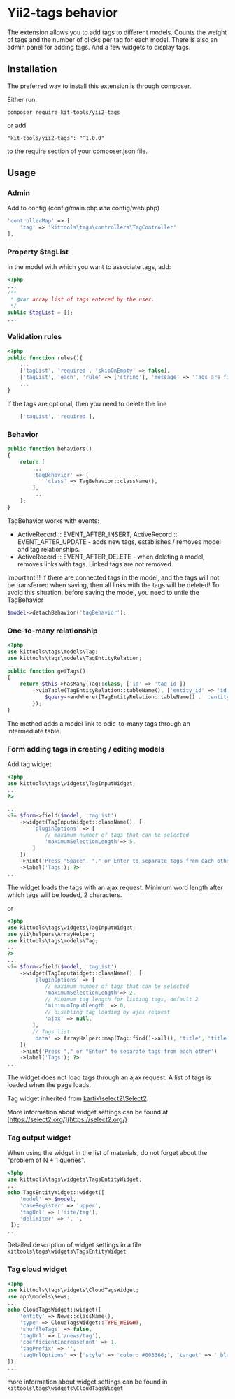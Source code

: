# Yii2-tags behavior

The extension allows you to add tags to different models. Counts the weight of tags and the number of clicks per tag 
for each model. There is also an admin panel for adding tags. And a few widgets to display tags.

## Installation

The preferred way to install this extension is through composer.

Either run:

```composer require kit-tools/yii2-tags```

or add

```"kit-tools/yii2-tags": "^1.0.0"```

to the require section of your composer.json file.

## Usage

### Admin

Add to config (config/main.php или config/web.php)

```php
'controllerMap' => [
    'tag' => 'kittools\tags\controllers\TagController'
],
```

### Property $tagList

In the model with which you want to associate tags, add:

```php
<?php
...
/**
 * @var array list of tags entered by the user.
 */
public $tagList = [];
...
```

### Validation rules
```php
<?php
public function rules(){
    ...
    ['tagList', 'required', 'skipOnEmpty' => false],
    ['tagList', 'each', 'rule' => ['string'], 'message' => 'Tags are filled incorrectly.'],
    ...
}
```

If the tags are optional, then you need to delete the line

```php
    ['tagList', 'required'],
```

### Behavior

```php
public function behaviors()
{
    return [
        ...
        'tagBehavior' => [
            'class' => TagBehavior::className(),
        ],
        ...
    ];
}
```

TagBehavior works with events:
- ActiveRecord :: EVENT_AFTER_INSERT, ActiveRecord :: EVENT_AFTER_UPDATE - adds new tags, establishes / removes model 
and tag relationships.
- ActiveRecord :: EVENT_AFTER_DELETE - when deleting a model, removes links with tags. Linked tags are not removed.

Important!!! If there are connected tags in the model, and the tags will not be transferred when saving, then all links 
with the tags will be deleted!
To avoid this situation, before saving the model, you need to untie the TagBehavior

```php
$model->detachBehavior('tagBehavior');
``` 
    

### One-to-many relationship

```php
<?php
use kittools\tags\models\Tag;
use kittools\tags\models\TagEntityRelation;
...
public function getTags()
{
    return $this->hasMany(Tag::class, ['id' => 'tag_id'])
        ->viaTable(TagEntityRelation::tableName(), ['entity_id' => 'id'], function($query){
            $query->andWhere([TagEntityRelation::tableName() . '.entity' => static::class]);
        });
}
```

The method adds a model link to odic-to-many tags through an intermediate table.


### Form adding tags in creating / editing models

Add tag widget

```php
<?php
use kittools\tags\widgets\TagInputWidget;
...
?>

...
<?= $form->field($model, 'tagList')
    ->widget(TagInputWidget::className(), [
        'pluginOptions' => [
            // maximum number of tags that can be selected
            'maximumSelectionLength'=> 5,
        ]
    ])
    ->hint('Press "Space", "," or Enter to separate tags from each other.')
    ->label('Tags'); ?>
...

```

The widget loads the tags with an ajax request. Minimum word length after which tags will be loaded, 2 characters.

or

```php
<?php
use kittools\tags\widgets\TagInputWidget;
use yii\helpers\ArrayHelper;
use kittools\tags\models\Tag;
...
?>
...
<?= $form->field($model, 'tagList')
    ->widget(TagInputWidget::className(), [
        'pluginOptions' => [
            // maximum number of tags that can be selected
            'maximumSelectionLength'=> 2,
            // Minimum tag length for listing tags, default 2
            'minimumInputLength' => 0,
            // disabling tag loading by ajax request
            'ajax' => null,
        ],
        // Tags list
        'data' => ArrayHelper::map(Tag::find()->all(), 'title', 'title')
    ])
    ->hint('Press "," or "Enter" to separate tags from each other')
    ->label('Tags'); ?>
...

```

The widget does not load tags through an ajax request. A list of tags is loaded when the page loads.

Tag widget inherited from [kartik\select2\Select2](http://demos.krajee.com/widget-details/select2).

More information about widget settings can be found at [https://select2.org/](https://select2.org/)

### Tag output widget

When using the widget in the list of materials, do not forget about the "problem of N + 1 queries".

```php
<?php
use kittools\tags\widgets\TagsEntityWidget;
...
echo TagsEntityWidget::widget([
    'model' => $model,
    'caseRegister' => 'upper',
    'tagUrl' => ['site/tag'],
    'delimiter' => ', ',
 ]);
...

```
Detailed description of widget settings in a file ```kittools\tags\widgets\TagsEntityWidget```

### Tag cloud widget

```php
<?php
use kittools\tags\widgets\CloudTagsWidget;
use app\models\News;
...
echo CloudTagsWidget::widget([
    'entity' => News::className(),
    'type' => CloudTagsWidget::TYPE_WEIGHT,
    'shuffleTags' => false,
    'tagUrl' => ['/news/tag'],
    'coefficientIncreaseFont' => 1,
    'tagPrefix' => '',
    'tagUrlOptions' => ['style' => 'color: #003366;', 'target' => '_blank']
]);
...
```

more information about widget settings can be found in ```kittools\tags\widgets\CloudTagsWidget```